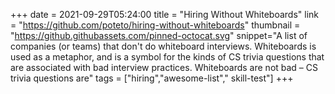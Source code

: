 +++
date = 2021-09-29T05:24:00
title = "Hiring Without Whiteboards"
link = "https://github.com/poteto/hiring-without-whiteboards"
thumbnail = "https://github.githubassets.com/pinned-octocat.svg"
snippet="A list of companies (or teams) that don't do whiteboard interviews. Whiteboards is used as a metaphor, and is a symbol for the kinds of CS trivia questions that are associated with bad interview practices. Whiteboards are not bad – CS trivia questions are"
tags = ["hiring","awesome-list"," skill-test"]
+++
